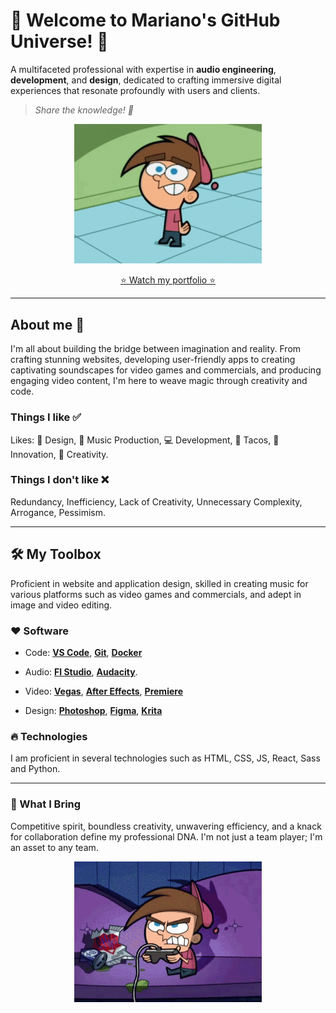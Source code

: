 # 🚀 Welcome to Mariano's GitHub Universe! 🚀

A multifaceted professional with expertise in **audio engineering**, **development**, and **design**, dedicated to crafting immersive digital experiences that resonate profoundly with users and clients.

> _Share the knowledge! 🧠_

<p align="center">
    <img src="assets/img/timmy-turner-idk.gif" alt="Timmy Turner gif" width='300px'>
</p>

<p align="center">
    <a align="center" href="https://marianogarciagz.github.io/">⭐ Watch my portfolio ⭐
    </a>
</p>

---

## About me 🦝

I'm all about building the bridge between imagination and reality. From crafting stunning websites, developing user-friendly apps to creating captivating soundscapes for video games and commercials, and producing engaging video content, I'm here to weave magic through creativity and code.

### Things I like ✅

Likes: 🎨 Design, 🎵 Music Production, 💻 Development, 🌮 Tacos, 🌌 Innovation, 🌟 Creativity.

### Things I don't like ❌

Redundancy, Inefficiency, Lack of Creativity, Unnecessary Complexity, Arrogance, Pessimism.

---

## 🛠️ My Toolbox

Proficient in website and application design, skilled in creating music for various platforms such as video games and commercials, and adept in image and video editing.

### ❤️ Software

-   Code: **[VS Code](https://code.visualstudio.com/)**, **[Git](https://git-scm.com/)**, **[Docker](https://www.docker.com/)**

-   Audio: **[Fl Studio](https://www.image-line.com/flstudio/)**, **[Audacity](https://www.audacityteam.org/)**.

-   Video: **[Vegas](https://www.vegascreativesoftware.com/us/vegas-pro/)**, **[After Effects](https://www.adobe.com/products/aftereffects.html)**, **[Premiere](https://www.adobe.com/products/premiere.html)**

-   Design: **[Photoshop](https://www.adobe.com/products/photoshop.html)**, **[Figma](https://www.figma.com/)**, **[Krita](https://krita.org/en/)**

### 🔥 Technologies

I am proficient in several technologies such as HTML, CSS, JS, React, Sass and Python.

---

### 🌟 What I Bring

Competitive spirit, boundless creativity, unwavering efficiency, and a knack for collaboration define my professional DNA. I'm not just a team player; I'm an asset to any team.

<p align="center">
    <img src="assets/img/timmy-turner-angry.gif" alt="Timmy Turner gif" width='300px'>
</p>
